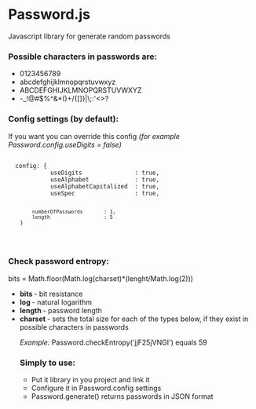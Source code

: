 Password.js
===========

Javascript library for generate random passwords

<p><h3>Possible characters in passwords are: </h3>
  <ul>
    <li> 0123456789 </li>
    <li> abcdefghijklmnopqrstuvwxyz </li>
    <li> ABCDEFGHIJKLMNOPQRSTUVWXYZ</li>
    <li> -_!@#$%^&*()+/{[]}|\;:'<>? </li>
  </ul>
</p>

<p><h3>Config settings (by default):</h3>
<p>If you want you can override this config <i>(for example Password.config.useDigits = false)</i> </p>
<pre>
<code>
  config: {
  			useDigits               : true,
  			useAlphabet             : true,
  			useAlphabetCapitalized  : true,
  			useSpec                 : true,
  			
  			numberOfPasswords       : 1,
  			length                  : 5
  		}
  </code>
</pre>

<p><h3>Check password entropy:</h3>
<p> bits = Math.floor(Math.log(charset)*(lenght/Math.log(2))) </p>
<ul>
<li> <b> bits </b> - bit resistance </li>
<li> <b> log </b> - natural logarithm </li>
<li> <b> length </b> - password length </li>
<li> <b> charset </b> - sets the total size for each of the types below, if they exist in possible characters in passwords </li>

<i> Example: </i> Password.checkEntropy('jjF25jVNGI') equals 59

</p>

<p><h3>Simply to use:</h3>
  <ul>
    <li> Put it library in you project and link it </li>
    <li> Configure it in Password.config settings </li>
    <li> Password.generate() returns passwords in JSON format </li>
  </ul>
</p>
